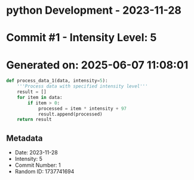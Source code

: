 ﻿# python Development - 2023-11-28
# Commit #1 - Intensity Level: 5
# Generated on: 2025-06-07 11:08:01
```python
def process_data_1(data, intensity=5):
    '''Process data with specified intensity level'''
    result = []
    for item in data:
        if item > 0:
            processed = item * intensity + 97
            result.append(processed)
    return result
```
## Metadata
- Date: 2023-11-28
- Intensity: 5
- Commit Number: 1
- Random ID: 1737741694

